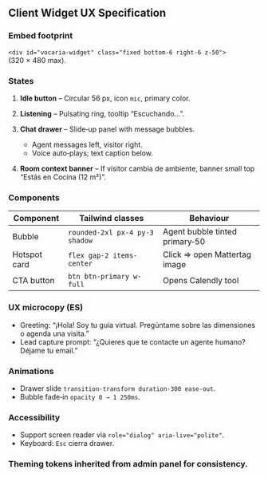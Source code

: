 ## Client Widget UX Specification

### Embed footprint

`<div id="vocaria-widget" class="fixed bottom-6 right-6 z-50">` (320 × 480 max).

### States

1. **Idle button** – Circular 56 px, icon `mic`, primary color.
2. **Listening** – Pulsating ring, tooltip “Escuchando…”.
3. **Chat drawer** – Slide‑up panel with message bubbles.

   * Agent messages left, visitor right.
   * Voice auto‑plays; text caption below.
4. **Room context banner** – If visitor cambia de ambiente, banner small top “Estás en Cocina (12 m²)”.

### Components

| Component    | Tailwind classes               | Behaviour                      |
| ------------ | ------------------------------ | ------------------------------ |
| Bubble       | `rounded-2xl px-4 py-3 shadow` | Agent bubble tinted primary‑50 |
| Hotspot card | `flex gap-2 items-center`      | Click ⇒ open Mattertag image   |
| CTA button   | `btn btn-primary w-full`       | Opens Calendly tool            |

### UX microcopy (ES)

* Greeting: “¡Hola! Soy tu guía virtual. Pregúntame sobre las dimensiones o agenda una visita.”
* Lead capture prompt: “¿Quieres que te contacte un agente humano? Déjame tu email.”

### Animations

* Drawer slide `transition-transform duration-300 ease-out`.
* Bubble fade‑in `opacity 0 → 1 250ms`.

### Accessibility

* Support screen reader via `role="dialog" aria-live="polite"`.
* Keyboard: `Esc` cierra drawer.

### Theming tokens inherited from admin panel for consistency.
